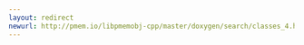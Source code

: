 ```yaml
---
layout: redirect
newurl: http://pmem.io/libpmemobj-cpp/master/doxygen/search/classes_4.html
---
```

